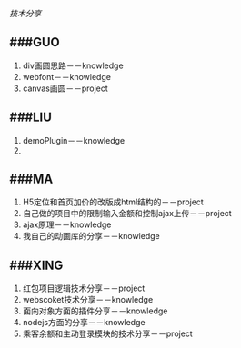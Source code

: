 *技术分享*

###GUO
---

1. div画圆思路－－knowledge2. webfont－－knowledge3. canvas画圆－－project


###LIU
---

1. demoPlugin－－knowledge
2. 

###MA
---

1. H5定位和首页加价的改版成html结构的－－project2. 自己做的项目中的限制输入金额和控制ajax上传－－project3. ajax原理－－knowledge4. 我自己的动画库的分享－－knowledge

###XING
---

1. 红包项目逻辑技术分享－－project2. webscoket技术分享－－knowledge3. 面向对象方面的插件分享－－knowledge4. nodejs方面的分享－－knowledge5. 乘客余额和主动登录模块的技术分享－－project
